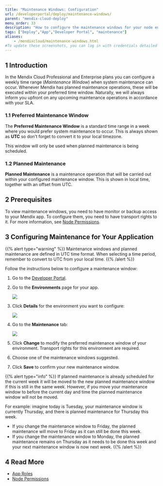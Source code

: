 ```yaml
---
title: "Maintenance Windows: Configuration"
url: /developerportal/deploy/maintenance-windows/
parent: "mendix-cloud-deploy"
menu_order: 33
description: "How to configure the maintenance windows for your node environment."
tags: ["Deploy","App","Developer Portal", "maintenance"]
aliases:
    - /mendixcloud/maintenance-windows.html
#To update these screenshots, you can log in with credentials detailed in How to Update Screenshots Using Team Apps.
---
```


## 1 Introduction

In the Mendix Cloud Professional and Enterprise plans you can configure a weekly time range (*Maintenance Window*) when system maintenance can occur. Whenever Mendix has planned maintenance operations, these will be executed within your preferred time window. Naturally, we will always inform you upfront on any upcoming maintenance operations in accordance with your SLA.

### 1.1 Preferred Maintenance Window

The **Preferred Maintenance Window** is a standard time range in a week where you would prefer system maintenance to occur. This is always shown as **UTC** so don't forget to convert it to your local timezone.

This window will only be used when planned maintenance is being scheduled.

### 1.2 Planned Maintenance

**Planned Maintenance** is a maintenance operation that will be carried out within your configured maintenance window. This is shown in local time, together with an offset from UTC.

## 2 Prerequisites

To view maintenance windows, you need to have monitor or backup access to your Mendix app. To configure them, you need to have transport rights to it. For more information, see [Node Permissions](/developerportal/deploy/node-permissions/).

## 3 Configuring Maintenance for Your Application

{{% alert type="warning" %}}
Maintenance windows and planned maintenance are defined in UTC time format. When selecting a time period, remember to convert to UTC from your local time.
{{% /alert %}}

Follow the instructions below to configure a maintenance window:

1. Go to the [Developer Portal](http://sprintr.home.mendix.com).

2. Go to the **Environments** page for your app.

    ![](/attachments/developerportal/deploy//mendix-cloud-deploy/maintenance-windows/maintenance1.png)

3. Click **Details** for the environment you want to configure:

    ![](/attachments/developerportal/deploy//mendix-cloud-deploy/maintenance-windows/maintenance2.png)

4. Go to the **Maintenance** tab:

    ![](/attachments/developerportal/deploy//mendix-cloud-deploy/maintenance-windows/maintenance.png)
    
5. Click **Change** to modify the preferred maintenance window of your environment. Transport rights for this environment are required.

6. Choose one of the maintenance windows suggested.

7. Click **Save** to confirm your new maintenance window.

{{% alert type="info" %}}
If planned maintenance is already scheduled for the current week it will be moved to the new planned maintenance window if this is still in the same week. However, if you move your maintenance window to before the current day and time the planned maintenance window will not be moved.

For example: imagine today is Tuesday, your maintenance window is currently Thursday, and there is planned maintenance for Thursday this week.

* If you change the maintenance window to Friday, the planned maintenance will move to Friday as it can still be done this week.
* If you change the maintenance window to Monday, the planned maintenance remains on Thursday as it needs to be done this week and your next maintenance window is now next week.
{{% /alert %}}

## 4 Read More

* [App Roles](/developerportal/collaborate/app-roles/)
* [Node Permissions](/developerportal/deploy/node-permissions/) 
